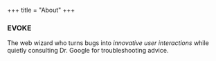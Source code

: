 +++
title = "About"
+++

### EVOKE

The web wizard who turns bugs into _innovative user interactions_ while quietly consulting Dr. Google for troubleshooting advice.

